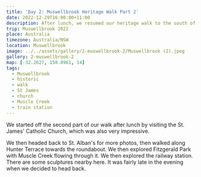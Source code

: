 ```yaml
---
title: 'Day 2: Muswellbrook Heritage Walk Part 2'
date: 2022-12-29T16:00:00+11:00
description: After lunch, we resumed our heritage walk to the south of Muswellbrook.
trip: Muswellbrook 2022
place: Australia
timezone: Australia/NSW
location: Muswellbrook
image: ../../assets/gallery/2-muswellbrook-2/Muswellbrook (2).jpeg
gallery: 2-muswellbrook-2
map: [-32.2627, 150.8961, 14]
tags:
  - Muswellbrook
  - historic
  - walk
  - St James
  - church
  - Muscle Creek
  - train station
---
```


We started off the second part of our walk after lunch by visiting the St. James' Catholic Church, which was also very impressive.

We then headed back to St. Alban's for more photos, then walked along Hunter Terrace towards the roundabout. We then explored Fitzgerald Park with Muscle Creek flowing through it. We then explored the railway station. There are some sculptures nearby here. It was fairly late in the evening when we decided to head back.
